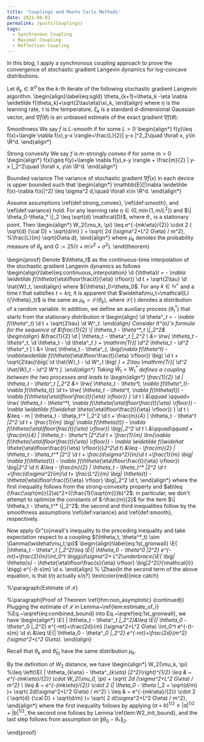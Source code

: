 ```yaml
---
title: 'Couplings and Monte Carlo Methods'
date: 2021-08-01
permalink: /posts/Couplings/
tags:
  - Synchronous Coupling
  - Maximal Coupling
  - Reflection Coupling
---
```



In this blog, I apply a synchronous coupling approach to prove the convergence of stochastic gradient Langevin dynamics for log-concave distributions.

Let $\theta_k\in \mathbb{R}^d$ be the $k$-th iterate of the following stochastic gradient Langevin algorithm.
\begin{align}\label{eq:sgld}
    \theta_{k+1}=\theta_k -\eta \nabla \widetilde f(\theta_k)+\sqrt{2\tau\eta}\xi_k,
\end{align}
where $\eta$ is the learning rate, $\tau$ is the temperature, $\xi_k$ is a standard $d$-dimensional Gaussian vector, and $\nabla \widetilde f(\theta)$ is an unbiased estimate of the exact gradient $\nabla f(\theta)$.






Smoothness We say $f$ is $L$-smooth if for some $L>0$
\begin{align*}
f(y)\leq f(x)+\langle \nabla f(x),y-x \rangle+\frac{L}{2}\| y-x \|^2_2\quad \forall x, y\in \R^d.
\end{align*}


Strong convexity
We say $f$ is $m$-strongly convex if for some $m>0$
\begin{align*}
f(x)\geq f(y)+\langle \nabla f(y),x-y \rangle + \frac{m}{2} \| y-x \|_2^2\quad \forall x, y\in \R^d.
\end{align*}


Bounded variance
The variance of stochastic gradient $\nabla \widetilde f(x)$ in each device is upper bounded such that
\begin{align*}
\mathbb{E}[\|\nabla \widetilde f(x)-\nabla f(x)\|^2] \leq \sigma^2 d,\quad \forall x\in \R^d.
\end{align*}





















Assume assumptions \ref{def:strong_convex}, \ref{def:smooth}, and \ref{def:variance} hold. For any learning rate $\eta \in (0 , \min\{1, {m}/{L^2}\})$ and $\| \theta_0-\theta_* \|_2 \leq \sqrt{d} \mathcal{D}$, where $\theta_{\star}$ is a stationary point. Then
\begin{align*}
W_2(\mu_k, \pi) \leq e^{-{mk\eta}/{2}} \cdot 2 ( \sqrt{d} {\cal D} + \sqrt{d/m} ) + \sqrt{ 2d (\sigma^2+L^2 G\eta) / m^2}, %\frac{L}{m} \sqrt{G\eta d},
\end{align*}
where $\mu_k$ denotes the probability measure of $\theta_k$ and $G:=25(\tau+m\mathcal{D}^2+\sigma^2)$.
\end{theorem}


\begin{proof}
Denote $\htheta_t$ as the continuous-time interpolation of the stochastic gradient Langevin dynamics as follows
\begin{align}\label{eq:continuous_interpolation}
\d {\htheta}_t = - \nabla \widetilde f(\htheta_{\eta\lfloor\frac{t}{\eta} \rfloor}) \d t + \sqrt{2\tau} \d \hat{W}_t,
\end{align}
where ${\htheta}_0=\theta_0$. For any $k\in \mathbb{N}^{+}$ and a time $t$ that satisfies $t=k\eta$, it is apparent that $\widehat\mu_t=\mathcal{L}({\htheta}_t)$ is the same as $\mu_k=\mathcal{L}(\theta_k)$, where $\mathcal{L}(\cdot)$ denotes a distribution of a random variable. In addition, we define an auxiliary process $(\theta^*_t)$ that starts from the stationary distribution $\pi$
\begin{align}
\d \theta^*_t = - \nabla f(\theta^*_t) \d t + \sqrt{2\tau} \d W^*_t.
\end{align}
Consider It\^{o}'s formula for the sequence of $\frac{1}{2}  \| \htheta_t - \theta^*_t \|_2^2$
\begin{align*}
&\frac{1}{2} \d  \| \htheta_t - \theta^*_t \|_2^2 \\
&= \lrw{ \htheta_t - \theta^*_t, \d \htheta_t - \d \theta^*_t } + \mathrm{Tr}[ \d^2 \htheta_t - \d^2 \theta^*_t ] \\
&= \lrw{ \htheta_t - \theta^*_t, \big(\nabla f(\theta^*_t) -\nabla\widetilde  f(\htheta_{\eta\lfloor\frac{t}{\eta} \rfloor}) \big) \d t + \sqrt{2\tau}\big( \d \hat{W}_t - \d W^*_t \big) } + 2\tau \mathrm{Tr}[ \d^2 \hat{W}_t - \d^2 W^*_t ].
\end{align*}
Taking $\hat{W}_t = W^*_t$ defines a coupling between the two processes and leads to
\begin{align*}
\frac{1}{2} \d \| \htheta_t - \theta^*_t \|_2^2
&= \lrw{ \htheta_t - \theta^*_t, \nabla f(\theta^*_t)-\nabla f(\htheta_t)} \d t+ \lrw{ \htheta_t - \theta^*_t,  \nabla f(\htheta_{t}) - \nabla f(\htheta_{\eta\lfloor\frac{t}{\eta} \rfloor})  } \d t \\
&\qquad \qquad+ \lrw{ \htheta_t - \theta^*_t, \nabla f(\htheta_{\eta\lfloor\frac{t}{\eta} \rfloor}) - \nabla \widetilde f(\widehat \theta_{\eta\lfloor\frac{t}{\eta} \rfloor}) } \d t \\
&\leq - m \| \htheta_t - \theta_t^* \|_2^2 \d t + \frac{m}{4} \| \htheta_t - \theta^*_t \|_2^2 \d t + \frac{1}{m} \big\| \nabla f(\htheta_{t}) - \nabla f(\htheta_{\eta\lfloor\frac{t}{\eta} \rfloor}) \big\|_2^2 \d t \\
&\qquad\qquad  + \frac{m}{4} \| \htheta_t - \theta^*_t \|_2^2\d t + \frac{1}{m} \lrn{\nabla f(\htheta_{\eta\lfloor\frac{t}{\eta} \rfloor}) - \nabla \widetilde f(\widehat \theta_{\eta\lfloor\frac{t}{\eta} \rfloor})}_2^2\d t\\
&\leq  - \frac{m}{2} \| \htheta_t - \theta_t^* \|_2^2 \d t + \frac{d\sigma^2}{m}\d t +\frac{1}{m} \big\| \nabla f(\htheta_{t}) - \nabla f(\htheta_{\eta\lfloor\frac{t}{\eta} \rfloor}) \big\|_2^2 \d t\\
&\leq - \frac{m}{2} \| \htheta_t - \theta_t^* \|_2^2 \d t +\frac{d\sigma^2}{m}\d t+ \frac{L^2}{m} \big\| \htheta_{t} - \htheta_{\eta\lfloor\frac{t}{\eta} \rfloor} \big\|_2^2 \d t,
\end{align*}
where the first inequality follows from the strong-convexity property and $ab\leq  (\frac{\sqrt{m}}{2}a)^2+({\frac{1}{\sqrt{m}}}b)^2$; in particular, we don't attempt to optimize the constants of $-\frac{m}{2}$ for the item $\| \htheta_t - \theta_t^* \|_2^2$; the second and third inequalities follow by the smoothness assumptions \ref{def:variance} and \ref{def:smooth}, respectively.


Now apply Gr\"{o}nwall's inequality to the preceding inequality and take expectation respect to a coupling $(\htheta_t, \theta^*_t) \sim \Gamma(\widehat\mu_t,\pi)$
\begin{align}\label{eq:1st_gronwall}
     \E{ \|\htheta_t - \theta^*_t \|_2^2}\leq  \E{\| \htheta_0 - \theta^*_0 \|_2^2} e^{-mt}+\frac{2}{m}\int_0^t \bigg(d\sigma^2+ L^2\underbrace{\E{ \big\| \htheta_{s} - \htheta_{\eta\lfloor\frac{s}{\eta} \rfloor} \big\|_2^2}}_{\mathcal{I}} \bigg) e^{-(t-s)m} \d s. 
\end{align}
% \Zhao{In the second term of the above equation, is that $t/\eta$ actually $s/\eta$?} \textcolor{red}{nice catch}

%\paragraph{Estimate of $\mathcal{I}$} 

%\paragraph{Proof of Theorem \ref{thm:non_asymptotic} (continued)} 
Plugging the estimate of $\mathcal{I}$ in Lemma~\ref{lem:estimate_of_I} %Eq.~\eqref{eq:combined_bound} 
into Eq.~\eqref{eq:1st_gronwall}, we have
\begin{align*}
    \E{ \| \htheta_t - \theta^*_t \|_2^2}&\leq  \E{\| \htheta_0 - \theta^*_0 \|_2^2} e^{-mt}+\frac{2d}{m} (\sigma^2+L^2 G\eta) \int_0^t  e^{-(t-s)m} \d s\\
     &\leq \E{\| \htheta_0 - \theta^*_0 \|_2^2} e^{-mt}+\frac{2d}{m^2} (\sigma^2+L^2 G\eta).
\end{align*}

Recall that $\theta_k$ and $\widehat\theta_{t\eta}$ have the same distribution $\mu_k$. 


By the definition of $W_2$ distance, we have
\begin{align*}
W_2(\mu_k, \pi) 
%\leq \left(\E{ \| \htheta_{k\eta} - \theta^*_{k\eta} \|_2^2}\right)^{1/2}
\leq & ~ e^{-{mk\eta}/{2}} \cdot W_2(\mu_0, \pi) + \sqrt{ 2d (\sigma^2+L^2 G\eta) / m^2} \\
\leq & ~ e^{-{mk\eta}/{2}} \cdot 2 (\| \theta_0 - \theta_* \|_2 +  \sqrt{d/m} )+ \sqrt{ 2d(\sigma^2+L^2 G\eta) / m^2} \\
\leq & ~ e^{-{mk\eta}/{2}} \cdot 2 ( \sqrt{d} {\cal D} +  \sqrt{d/m} )+  \sqrt{ 2 d(\sigma^2+L^2 G\eta) / m^2},
\end{align*}
where the first inequality follows by applying $(a+b)^{1/2}\leq |a|^{1/2}+|b|^{1/2}$, the second one follows by Lemma \ref{lem:W2_init_bound}, and the last step follows from assumption on $\| \theta_0 - \theta_* \|_2$.



\end{proof}

